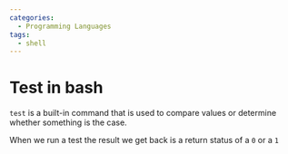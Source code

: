 ```yaml
---
categories:
  - Programming Languages
tags:
  - shell
---
```


# Test in bash

`test` is a built-in command that is used to compare values or determine whether something is the case.

When we run a test the result we get back is a return status of a `0` or a `1`
